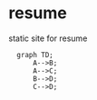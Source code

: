 # resume
static site for resume

```mermaid
  graph TD;
      A-->B;
      A-->C;
      B-->D;
      C-->D;
```